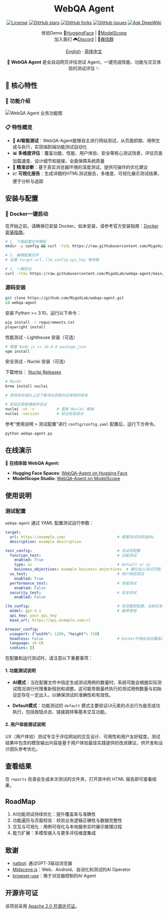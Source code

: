 <h1 align="center">WebQA Agent</h1>

<!-- badges -->
<p align="center">
  <a href="https://github.com/MigoXLab/webqa-agent/blob/main/LICENSE"><img src="https://img.shields.io/github/license/MigoXLab/webqa-agent" alt="License"></a>
  <a href="https://github.com/MigoXLab/webqa-agent/stargazers"><img src="https://img.shields.io/github/stars/MigoXLab/webqa-agent" alt="GitHub stars"></a>
  <a href="https://github.com/MigoXLab/webqa-agent/network/members"><img src="https://img.shields.io/github/forks/MigoXLab/webqa-agent" alt="GitHub forks"></a>
  <a href="https://github.com/MigoXLab/webqa-agent/issues"><img src="https://img.shields.io/github/issues/MigoXLab/webqa-agent" alt="GitHub issues"></a>
  <a href="https://deepwiki.com/MigoXLab/webqa-agent"><img src="https://deepwiki.com/badge.svg" alt="Ask DeepWiki"></a>
</p>

<p align="center">
  体验Demo 🤗<a href="https://huggingface.co/spaces/mmmay0722/WebQA-Agent">HuggingFace</a> | 🚀<a href="https://modelscope.cn/studios/mmmmei22/WebQA-Agent/summary">ModelScope</a><br>
  加入我们 🎮<a href="https://discord.gg/K5TtkVcx">Discord</a> | 💬<a href="https://aicarrier.feishu.cn/docx/NRNXdIirXoSQEHxhaqjchUfenzd">微信群</a>
</p>

<p align="center"><a href="README.md">English</a> · <a href="README_zh-CN.md">简体中文</a></p>

<p align="center">🤖 <strong>WebQA Agent</strong> 是全自动网页评估测试 Agent，一键完成性能、功能与交互体验的测试评估 ✨</p>

## 🚀 核心特性

### 🧭 功能介绍

<p>
  <img src="docs/images/webqa.svg" alt="WebQA Agent 业务功能图" />
</p>

### 📋 特性概览

- **🤖 AI智能测试**：WebQA-Agent能够自主进行网站测试，从页面抓取、用例生成与执行，实现端到端功能测试自动化
- **📊 多维度评估**：覆盖功能、性能、用户体验、安全等核心测试场景，评估页面加载速度、设计细节和链接，全面保障系统质量
- **🎯 精准诊断**：基于真实浏览器环境的深度测试，提供可操作的优化建议
- **📈 可视化报告**：生成详细的HTML测试报告，多维度、可视化展示测试结果，便于分析与追踪


## 安装与配置

### 🚀 Docker一键启动

在开始之前，请确保已安装 Docker。如未安装，请参考官方安装指南：[Docker 安装指南](https://docs.docker.com/get-started/get-docker/)。

```bash
# 1. 下载配置文件模板
mkdir -p config && curl -fsSL https://raw.githubusercontent.com/MigoXLab/webqa-agent/main/config/config.yaml.example -o config/config.yaml

# 2. 编辑配置文件
# 设置 target.url、llm_config.api_key 等参数

# 3. 一键启动
curl -fsSL https://raw.githubusercontent.com/MigoXLab/webqa-agent/main/start.sh | bash
```

### 源码安装

```bash
git clone https://github.com/MigoXLab/webqa-agent.git
cd webqa-agent
```

安装 Python >= 3.10，运行以下命令：

```bash
pip install -r requirements.txt
playwright install

```

性能测试 - Lighthouse 安装（可选）

```bash
# 需要 Node.js >= 18.0.0 package.json
npm install

```

安全测试 - Nuclei 安装（可选）

下载地址： [Nuclei Releases](https://github.com/projectdiscovery/nuclei/releases/)

```bash
# MacOS
brew install nuclei

# 其他系统请从上述下载地址获取对应架构的版本

# 安装后更新模板并验证
nuclei -ut -v          # 更新 Nuclei 模板
nuclei -version        # 验证安装成功

```

参考“使用说明 > 测试配置”进行 `config/config.yaml` 配置后，运行下方命令。

```bash
python webqa-agent.py
```

## 在线演示

🚀 **在线体验 WebQA Agent:**
- **Hugging Face Spaces**: [WebQA-Agent on Hugging Face](https://huggingface.co/spaces/mmmay0722/WebQA-Agent)
- **ModelScope Studio**: [WebQA-Agent on ModelScope](https://modelscope.cn/studios/mmmmei22/WebQA-Agent/summary)

## 使用说明

### 测试配置

`webqa-agent` 通过 YAML 配置测试运行参数：

```yaml
target:
  url: https://example.com/                       # 需要测试的网站URL
  description: example description

test_config:                                      # 测试项配置
  function_test:                                  # 功能测试
    enabled: True
    type: ai                                      # default or ai
    business_objectives: example business objectives  # 建议加入测试范围，如：测试搜索功能
  ux_test:                                        # 用户体验测试
    enabled: True
  performance_test:                               # 性能测试
    enabled: False
  security_test:                                  # 安全测试
    enabled: False

llm_config:                                       # 视觉模型配置，当前仅支持 OpenAI SDK 兼容格式
  model: gpt-4.1                                  # 推荐使用
  api_key: your_api_key
  base_url: https://api.example.com/v1

browser_config:
  viewport: {"width": 1280, "height": 720}
  headless: False                                 # Docker环境会自动覆盖为True
  language: zh-CN
  cookies: []
```

在配置和运行测试时，请注意以下重要事项：

#### 1. 功能测试说明

- **AI模式**：当在配置文件中指定生成测试用例的数量时，系统可能会根据实际测试情况进行代理重新规划和调整。这可能导致最终执行的测试用例数量与初始设定存在一定出入，以确保测试的准确性和有效性。

- **Default模式**：功能测试的 `default` 模式主要验证UI元素的点击行为是否成功执行，包括按钮点击、链接跳转等基本交互功能。

#### 2. 用户体验测试说明

UX（用户体验）测试专注于评估网站的交互设计、可用性和用户友好程度。测试结果中包含的模型输出内容是基于用户体验最佳实践提供的改进建议，供开发和设计团队参考优化。

## 查看结果

在 `reports` 目录会生成本次测试的文件夹，打开其中的 HTML 报告即可查看结果。

## RoadMap

1. AI功能测试持续优化：提升覆盖率与准确性
2. 功能遍历与页面校验：校验业务逻辑正确性与数据完整性
3. 交互与可视化：用例可视化与本地服务实时展示推理过程
4. 能力扩展：多模型接入与更多评估维度集成

## 致谢

- [natbot](https://github.com/nat/natbot): 通过GPT-3驱动浏览器
- [Midscene.js](https://github.com/web-infra-dev/midscene/)：Web、Android、自动化和测试的AI Operator
- [browser-use](https://github.com/browser-use/browser-use/)：用于浏览器控制的AI Agent

## 开源许可证

该项目采用 [Apache 2.0 开源许可证](LICENSE)。
